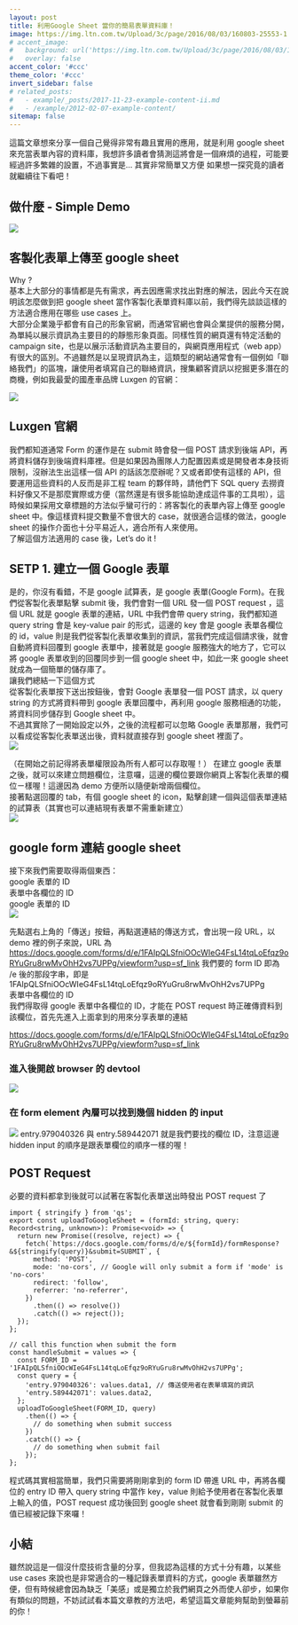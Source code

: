 ```yaml
---
layout: post
title: 利用Google Sheet 當你的簡易表單資料庫！
image: https://img.ltn.com.tw/Upload/3c/page/2016/08/03/160803-25553-1.png
# accent_image: 
#   background: url('https://img.ltn.com.tw/Upload/3c/page/2016/08/03/160803-25553-1.png') center/cover
#   overlay: false
accent_color: '#ccc'
theme_color: '#ccc'
invert_sidebar: false
# related_posts:
#   - example/_posts/2017-11-23-example-content-ii.md
#   - /example/2012-02-07-example-content/
sitemap: false
---
```


這篇文章想來分享一個自己覺得非常有趣且實用的應用，就是利用 google sheet 來充當表單內容的資料庫，我想許多讀者會猜測這將會是一個麻煩的過程，可能要經過許多繁雜的設置，不過事實是…
其實非常簡單又方便
如果想一探究竟的讀者就繼續往下看吧！
## 做什麼 - Simple Demo
![](https://miro.medium.com/max/566/1*Ym4gwVh3U2NICIVrHoDmuw.gif)

## 客製化表單上傳至 google sheet
Why ?<br>
基本上大部分的事情都是先有需求，再去因應需求找出對應的解法，因此今天在說明該怎麼做到把 google sheet 當作客製化表單資料庫以前，我們得先談談這樣的方法適合應用在哪些 use cases 上。<br>
大部分企業幾乎都會有自己的形象官網，而通常官網也會與企業提供的服務分開，為單純以展示資訊為主要目的的靜態形象頁面。同樣性質的網頁還有特定活動的 campaign site，也是以展示活動資訊為主要目的，與網頁應用程式（web app）有很大的區別。不過雖然是以呈現資訊為主，這類型的網站通常會有一個例如「聯絡我們」的區塊，讓使用者填寫自己的聯絡資訊，搜集顧客資訊以挖掘更多潛在的商機，例如我最愛的國產車品牌 Luxgen 的官網：<br>

![](https://miro.medium.com/max/700/1*fj-xYxjHQZ-d9VsW6b4BHQ.png)

## Luxgen 官網
我們都知道通常 Form 的運作是在 submit 時會發一個 POST 請求到後端 API，再將資料儲存到後端資料庫裡。但是如果因為團隊人力配置因素或是開發者本身技術限制，沒辦法生出這樣一個 API 的話該怎麼辦呢？又或者即使有這樣的 API，但要運用這些資料的人反而是非工程 team 的夥伴時，請他們下 SQL query 去撈資料好像又不是那麼實際或方便（當然還是有很多能協助達成這件事的工具啦），這時候如果採用文章標題的方法似乎蠻可行的：將客製化的表單內容上傳至 google sheet 中。像這樣資料提交數量不會很大的 case，就很適合這樣的做法，google sheet 的操作介面也十分平易近人，適合所有人來使用。<br>
了解這個方法適用的 case 後，Let’s do it !<br>

## SETP 1. 建立一個 Google 表單
是的，你沒有看錯，不是 google 試算表，是 google 表單(Google Form)。在我們從客製化表單點擊 submit 後，我們會對一個 URL 發一個 POST request ，這個 URL 就是 google 表單的連結，URL 中我們會帶 query string，我們都知道 query string 會是 key-value pair 的形式，這邊的 key 會是 google 表單各欄位的 id，value 則是我們從客製化表單收集到的資訊，當我們完成這個請求後，就會自動將資料回覆到 google 表單中，接著就是 google 服務強大的地方了，它可以將 google 表單收到的回覆同步到一個 google sheet 中，如此一來 google sheet 就成為一個簡單的儲存庫了。<br>
讓我們總結一下這個方式<br>
從客製化表單按下送出按鈕後，會對 Google 表單發一個 POST 請求，以 query string 的方式將資料帶到 google 表單回覆中，再利用 google 服務相通的功能，將資料同步儲存到 Google sheet 中。<br>
不過其實除了一開始設定以外，之後的流程都可以忽略 Google 表單那層，我們可以看成從客製化表單送出後，資料就直接存到 google sheet 裡面了。<br>
![](https://miro.medium.com/max/700/1*Chuy3yR_UiRYdD3Pvdm5uw.png)

（在開始之前記得將表單權限設為所有人都可以存取喔！）
在建立 google 表單之後，就可以來建立問題欄位，注意囉，這邊的欄位要跟你網頁上客製化表單的欄位ㄧ樣喔！這邊因為 demo 方便所以隨便新增兩個欄位。<br>
接著點選回覆的 tab，有個 google sheet 的 icon，點擊創建一個與這個表單連結的試算表（其實也可以連結現有表單不需重新建立）<br>
![](https://miro.medium.com/max/700/1*Chuy3yR_UiRYdD3Pvdm5uw.png)

## google form 連結 google sheet
接下來我們需要取得兩個東西：<br>
google 表單的 ID<br>
表單中各欄位的 ID<br>
google 表單的 ID<br>
![](https://miro.medium.com/max/600/1*NmymnoIwFhup-GxUFk0Z_A.gif)

先點選右上角的「傳送」按鈕，再點選連結的傳送方式，會出現一段 URL，以 demo 裡的例子來說，URL 為<br>
<a>https://docs.google.com/forms/d/e/1FAIpQLSfniOOcWIeG4FsL14tqLoEfqz9oRYuGru8rwMvOhH2vs7UPPg/viewform?usp=sf_link</a>
我們要的 form ID 即為 /e 後的那段字串，即是<br>
1FAIpQLSfniOOcWIeG4FsL14tqLoEfqz9oRYuGru8rwMvOhH2vs7UPPg <br>
表單中各欄位的 ID<br>
我們得取得 google 表單中各欄位的 ID，才能在 POST request 時正確傳資料到該欄位，首先先進入上面拿到的用來分享表單的連結<br>

<a>https://docs.google.com/forms/d/e/1FAIpQLSfniOOcWIeG4FsL14tqLoEfqz9oRYuGru8rwMvOhH2vs7UPPg/viewform?usp=sf_link</a>

### 進入後開啟 browser 的 devtool
![](https://miro.medium.com/max/700/1*34F3KB_mQ9p4FTLuITkIZA.png)

### 在 form element 內層可以找到幾個 hidden 的 input

![](https://miro.medium.com/max/700/1*6tSElKgajvjCqNg3nA_4Rw.png)
entry.979040326 與 entry.589442071 就是我們要找的欄位 ID，注意這邊 hidden input 的順序是跟表單欄位的順序一樣的喔！<br>
## POST Request
必要的資料都拿到後就可以試著在客製化表單送出時發出 POST request 了<br>

```
import { stringify } from 'qs';
export const uploadToGoogleSheet = (formId: string, query: Record<string, unknown>): Promise<void> => {
  return new Promise((resolve, reject) => {
    fetch(`https://docs.google.com/forms/d/e/${formId}/formResponse?&${stringify(query)}&submit=SUBMIT`, {
      method: 'POST',
      mode: 'no-cors', // Google will only submit a form if 'mode' is 'no-cors'
      redirect: 'follow', 
      referrer: 'no-referrer',
    })
      .then(() => resolve())
      .catch(() => reject());
  }); 
};

// call this function when submit the form
const handleSubmit = values => {
  const FORM_ID = '1FAIpQLSfniOOcWIeG4FsL14tqLoEfqz9oRYuGru8rwMvOhH2vs7UPPg';
  const query = {
    'entry.979040326': values.data1, // 傳送使用者在表單填寫的資訊
    'entry.589442071': values.data2,
  };
  uploadToGoogleSheet(FORM_ID, query)
    .then(() => {
      // do something when submit success
    })
    .catch(() => {
      // do something when submit fail
    });
};
```

程式碼其實相當簡單，我們只需要將剛剛拿到的 form ID 帶進 URL 中，再將各欄位的 entry ID 帶入 query string 中當作 key，value 則給予使用者在客製化表單上輸入的值，POST request 成功後回到 google sheet 就會看到剛剛 submit 的值已經被記錄下來囉！<br>

## 小結
雖然說這是一個沒什麼技術含量的分享，但我認為這樣的方式十分有趣，以某些 use cases 來說也是非常適合的一種記錄表單資料的方式，google 表單雖然方便，但有時候總會因為缺乏「美感」或是獨立於我們網頁之外而使人卻步，如果你有類似的問題，不妨試試看本篇文章教的方法吧，希望這篇文章能夠幫助到螢幕前的你！